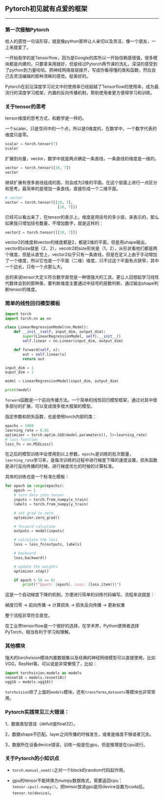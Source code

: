 ## Pytorch初见就有点爱的框架

---

### 第一次接触Pytorch

给人的感觉一句话形容，就是像python那样让人亲切以及灵活，像一个朋友，一上来就爱了。

一开始我学的是Tensorflow，因为是Google的库所以一开始信赖感很强，很多模块都是内建的，只要拿来用就好，但是经过Pytorch两节课的洗礼，深深的感受到了python到力量哈哈。把神经网络层层拨开，写成你看得懂的类和函数，然后自己去灵活编辑的那种清晰的感觉。挺美好的。

Pytorch在前沿深度学习论文中的使用率已经超越了Tensorflow的使用率，成为最流行的深度学习框架，内置的反向传播机制，帮助使用者更方便得学习和训练。

### 关于tensor的思考

tensor维度的思考方式，和数学是一样的。

一个scaler，只是空间中的一个点，所以是0维度的，在数学中，一个数字代表的维度只是零。

```python
scalar = torch.tensor(7)
scaler
```

扩展到向量，vector，数学中就是两点确定一条直线，一条直线的维度是一维的。

```python
vector = torch.tensor([10, 7])
vector
```

继续扩展有很多直线组成的面，则会成为2维的平面。在这个层面上进行一点区分和思考。最简单的是增加一条直线，直接形成一个二维平面。

```python
# vector
vector = torch.tensor([[10, 7],
                        [10, 7]])
```

已经可以看出来了，在tensor的表示上，维度是用括号的多少层，来表示的，那么如果我只增加括号数量，不增加数字，就是这样的：

```python
vector2 = torch.tensor([[10, 7]])
```

vector2的维度和vector的维度都是2，都是2维的平面，但是用shape输出，vector的size就是（2，2），vecotr2的size形状是（1，2），从形状看他们都是两个维度，但是从直觉上，vector2似乎只有一条直线，但是在定义上由于手动增加了一个维度，所以它也是一个平面（二维）维度，只不过这个平面有点狭窄，其中一个边长，只有一个点那么大。

总的来说tensor大定义符合数学直觉是一种很强大的工具，更让人回想起学习线性代数体会到的那种美，要判断维度主要通过中括号的层数判断，通过输出shape判断tensor的维度。


### 简单的线性回归模型模板

```python
import torch
import torch.nn as nn

class LinearRegressionModel(nn.Model):
    def __init__(self, input_dim, output_dim):
        super(LinearRegressionModel, self).__init__()
        self.linear = nn.Linear(input_dim, output_dim)

    def forward(self, x):
        out = self.linear(x)
        return out

input_dim = 1
ouput_dim = 1

model = LinearRegressionModel(input_dim, output_dim)

print(model)
```

`forward`函数是一个前向传播方法。一个简单的线性回归模型框架，通过对其中很多部分的扩展，可以变成很多很大框架的模型。

指定参数和损失函数，也是使用torch内部的类：

```python
epochs = 1000
learning_rate = 0.01
optimizer = torch.optim.SGD(model.parameters(), lr=learning_rate)
# loss function
loss_fn = nn.MSELoss()
```

在之后的模型训练中会使用到以上参数，`epochs`是训练的批次数量，`learning_rate`学习率，是每次训练的过程中进行梯度下降的速度设置，损失函数是进行反向传播的时候，进行梯度优化的时候的计算标准。

具体的训练也是一个标准化模板：

```python
for epoch in range(epochs):
    epoch += 1
    # turn data into tensor
    inputs = torch.from_numpy(x_train)
    labels = torch.from_numpy(y_train)

    # set grad to zero
    optimizer.zero_grad()

    # forward calculate
    outputs = model(inputs)

    # calculate the loss
    loss = loss_fn(outputs, labels)

    # backward
    loss.backward()

    # update the weights
    optimizer.step()

    if epoch % 50 == 0:
        print(f"Epoch: {epoch}, Loss: {loss.item()}")
```

这是一个自动梯度下降的机制，方便进行简单的训练代码编写。流程来说就是：

梯度归零 -> 前向传播 -> 计算损失 -> 损失反向传播 -> 更新权重

整个流程非常符合直觉。

在工业界tensorflow是一个很好的选择，在学术界，Python使用者选择PyTorch，相当有利于学习和理解。

### 其他模块

强大的torchvision模块内置数据集以及经典的神经网络模型可以直接使用，比如VGG，ResNet等。可以说是非常懒惰了，比如：

```python
import torchvision.models as models
resnet18 = models.resnet18()
vgg16 = models.vgg16()
```

`torchvision`除了上面的`models`模块，还有`transforms`,`datasets`等模块也非常常用。

### Pytorch实践常见三大错误：

1，数据类型错误（defult是float32）。

2，数据shape不匹配。layer之间传播的时候发生，或者是维度不够或者冗余。

3，数据所在设备device错误，训练一般是在gpu，但是推理是在cpu进行。

### 关于Pytorch的小知识点

- `torch.manual_seed()`之对一个block的random代码起作用。

- gpu的tensor不能转换为numpy数据格式，需要返回cpu：`tensor.cpu().numpy()`。把tensor放进gpu是将device设置为cuda后，`tensor.to(device)`。
